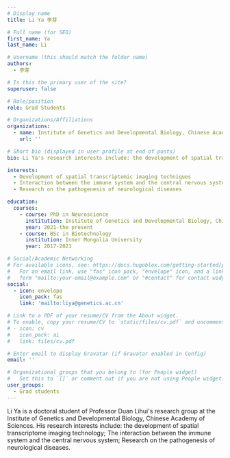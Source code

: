```yaml
---
# Display name
title: Li Ya 李芽

# Full name (for SEO)
first_name: Ya
last_name: Li

# Username (this should match the folder name)
authors:
  - 李芽

# Is this the primary user of the site?
superuser: false

# Role/position
role: Grad Students

# Organizations/Affiliations
organizations:
  - name: Institute of Genetics and Developmental Biology, Chinese Academy of Sciences
    url: ''

# Short bio (displayed in user profile at end of posts)
bio: Li Ya's research interests include: the development of spatial transcriptome imaging technology; The interaction between the immune system and the central nervous system; Research on the pathogenesis of neurological diseases.

interests:
  - Development of spatial transcriptomic imaging techniques
  - Interaction between the immune system and the central nervous system
  - Research on the pathogenesis of neurological diseases

education:
  courses:
    - course: PhD in Neuroscience
      institution: Institute of Genetics and Developmental Biology, Chinese Academy of Sciences
      year: 2021-the present
    - course: BSc in Biotechnology
      institution: Inner Mongolia University
      year: 2017-2021

# Social/Academic Networking
# For available icons, see: https://docs.hugoblox.com/getting-started/page-builder/#icons
#   For an email link, use "fas" icon pack, "envelope" icon, and a link in the
#   form "mailto:your-email@example.com" or "#contact" for contact widget.
social:
  - icon: envelope
    icon_pack: fas
    link: 'mailto:liya@genetics.ac.cn'

# Link to a PDF of your resume/CV from the About widget.
# To enable, copy your resume/CV to `static/files/cv.pdf` and uncomment the lines below.
# - icon: cv
#   icon_pack: ai
#   link: files/cv.pdf

# Enter email to display Gravatar (if Gravatar enabled in Config)
email: ''

# Organizational groups that you belong to (for People widget)
#   Set this to `[]` or comment out if you are not using People widget.
user_groups:
  - Grad students
---
```


Li Ya is a doctoral student of Professor Duan Lihui's research group at the Institute of Genetics and Developmental Biology, Chinese Academy of Sciences. His research interests include: the development of spatial transcriptome imaging technology; The interaction between the immune system and the central nervous system; Research on the pathogenesis of neurological diseases.


